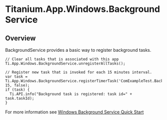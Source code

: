 # Titanium.App.Windows.BackgroundService

<TypeHeader/>

## Overview

BackgroundService provides a basic way to register background tasks.

    // Clear all tasks that is associated with this app
    Ti.App.Windows.BackgroundService.unregisterAllTasks();

    // Register new task that is invoked for each 15 minutes interval.
    var task = Ti.App.Windows.BackgroundService.registerTimerTask('ComExampleTest.BackgroundServiceTask', 15, false);
    if (task) {
      Ti.API.info("Background task is registered: task id=" + task.taskId);
    }

For more information see [Windows Background Service Quick Start](http://docs.appcelerator.com/platform/latest/#!/guide/Windows_Background_Service_Quick_Start)

<ApiDocs/>
